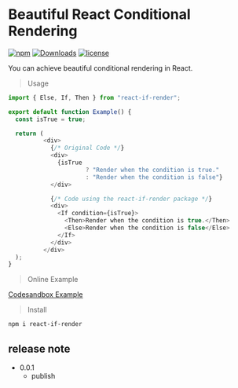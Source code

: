 # Beautiful React Conditional Rendering

[![npm](https://img.shields.io/npm/v/react-if-render)](https://www.npmjs.com/package/react-if-render)
[![Downloads](https://img.shields.io/npm/dt/react-if-render)](http://npm-stat.com/charts.html?package=react-if-render)
[![license](https://img.shields.io/npm/l/react-if-render)](https://img.shields.io/npm/l/react-if-render)

You can achieve beautiful conditional rendering in React.

> Usage

```javascript
import { Else, If, Then } from "react-if-render";

export default function Example() {
  const isTrue = true;

  return (
          <div>
            {/* Original Code */}
            <div>
              {isTrue
                      ? "Render when the condition is true."
                      : "Render when the condition is false"}
            </div>

            {/* Code using the react-if-render package */}
            <div>
              <If condition={isTrue}>
                <Then>Render when the condition is true.</Then>
                <Else>Render when the condition is false</Else>
              </If>
            </div>
          </div>
  );
}


```

> Online Example

[Codesandbox Example](https://codesandbox.io/s/react-if-render-38cfm4)


> Install

```bash
npm i react-if-render
```

## release note

* 0.0.1
    * publish
